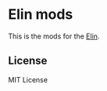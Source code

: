 # Elin mods

This is the mods for the [Elin](https://store.steampowered.com/app/2135150/Elin/).

## License

MIT License
